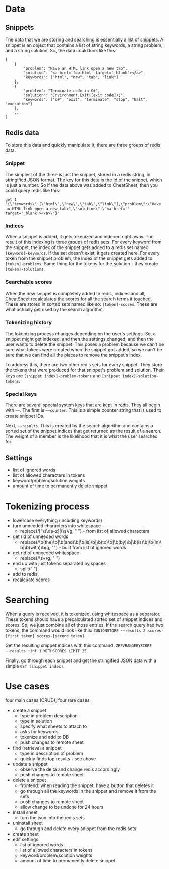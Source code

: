 # Data

## Snippets

The data that we are storing and searching is essentially a list of snippets. A snippet is an object that contains a list of string keywords, a string problem, and a string solution. So, the data could look like this:

```
[
	{
		"problem": "Have an HTML link open a new tab",
		"solution": "<a href='foo.html' target='_blank'></a>",
		"keywords": ["html", "new", "tab", "link"]
	},
	{
		"problem": "Terminate code in C#",
		"solution": "Environment.Exit([exit code]);",
		"keywords": ["c#", "exit", "terminate", "stop", "halt", "execution"]
	},
	...
]
```

## Redis data

To store this data and quickly manipulate it, there are three groups of redis data.

### Snippet

The simplest of the three is just the snippet, stored in a redis string, in stringified JSON format. The key for this data is the id of the snippet, which is just a number. So if the data above was added to CheatSheet, then you could query redis like this:

```
get 1
"{\"keywords\":[\"html\",\"new\",\"tab\",\"link\"],\"problem\":\"Have an HTML link open a new tab\",\"solution\":\"<a href='' target='_blank'></a>\"}"
```

### Indices

When a snippet is added, it gets tokenized and indexed right away. The result of this indexing is three groups of redis sets. For every keyword from the snippet, the index of the snippet gets added to a redis set named `[keyword]-keywords`. If the set doesn't exist, it gets created here. For every token from the snippet problem, the index of the snippet gets added to `[token]-problems`. Same thing for the tokens for the solution - they create `[token]-solutions`.

### Searchable scores

When the new snippet is completely added to redis, indices and all, CheatSheet recalculates the scores for all the search terms it touched. These are stored in sorted sets named like so: `[token]-scores`. These are what actually get used by the search algorithm.

### Tokenizing history

The tokenizing process changes depending on the user's settings. So, a snippet might get indexed, and then the settings changed, and then the user wants to delete the snippet. This poses a problem because we can't be sure what tokens were created when the snippet got added, so we can't be sure that we can find all the places to remove the snippet's index.

To address this, there are two other redis sets for every snippet. They store the tokens that were produced for that snippet's problem and solution. Their keys are `[snippet index]-problem-tokens` and `[snippet index]-solution-tokens`.

### Special keys

There are several special system keys that are kept in redis. They all begin with `~~`. The first is `~~counter`. This is a simple counter string that is used to create snippet IDs.

Next, `~~results`. This is created by the search algorithm and contains a sorted set of the snippet indices that get returned as the result of a search. The weight of a member is the likelihood that it is what the user searched for.

## Settings

- list of ignored words
- list of allowed characters in tokens
- keyword/problem/solution weights
- amount of time to permanently delete snippet

# Tokenizing process

- lowercase everything (including keywords)
- turn unneeded characters into whitespace
	- replace(/[^\s\da-z]|(\s)/g, " ") - from list of allowed characters
- get rid of unneeded words
	- replace(/\b(the)\b|\b(and)\b|\b(is)\b|\b(to)\b|\b(by)\b|\b(is)\b|\b(in)\b|\b(with)\b/g, "") - built from list of ignored words
- get rid of unneeded whitespace
	- replace(/\s+/g, " ")
- end up with just tokens separated by spaces
	- split(" ")
- add to redis
- recalcuate scores

# Searching

When a query is received, it is tokenized, using whitespace as a separator. These tokens should have a precalculated sorted set of snippet indices and scores. So, we just combine all of those entries. If the search query had two tokens, the command would look like this: `ZUNIONSTORE ~~results 2 scores-[first token] scores-[second token]`.

Get the resulting snippet indices with this command: `ZREVRANGEBYSCORE ~~results +inf 1 WITHSCORES LIMIT 25`.

Finally, go through each snippet and get the stringified JSON data with a simple `GET [snippet index]`.

# Use cases

four main cases (CRUD), four rare cases

- create a snippet
	- type in problem description
	- type in solution
	- specify what sheets to attach to
	- asks for keywords
	- tokenize and add to DB
	- push changes to remote sheet
- find (retrieve) a snippet
	- type in description of problem
	- quickly finds top results - see above
- update a snippet
	- observe the delta and change redis accordingly
	- push changes to remote sheet
- delete a snippet
	- frontend: when reading the snippet, have a button that deletes it
	- go through all the keywords in the snippet and remove it from the sets
	- push changes to remote sheet
	- allow change to be undone for 24 hours
- install sheet
	- turn the json into the redis sets
- uninstall sheet
	- go through and delete every snippet from the redis sets
- create sheet
- edit settings
	- list of ignored words
	- list of allowed characters in tokens
	- keyword/problem/solution weights
	- amount of time to permanently delete snippet

